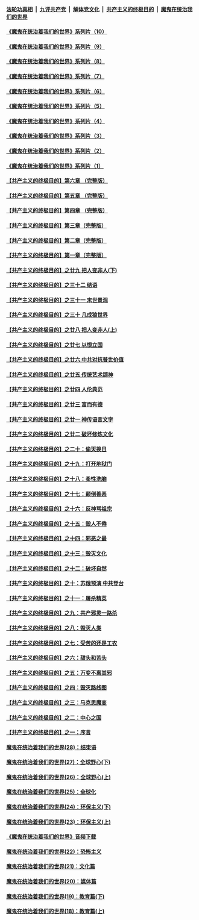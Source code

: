 

####  [法轮功真相](../../../../basic/blob/master/README.md?t=08010531) &nbsp;|&nbsp; [九评共产党](../../../../9ping.md/blob/master/README.md?t=08010531) &nbsp;|&nbsp; [解体党文化](../../../../jtdwh.md/blob/master/README.md?t=08010531)  &nbsp;|&nbsp; [共产主义的终极目的](../../../../gczydzjmd.md/blob/master/README.md?t=08010531) &nbsp;|&nbsp; [魔鬼在统治我们的世界](../../../../mgztzwmdsj.md/blob/master/README.md?t=08010531) 

#### [《魔鬼在统治着我们的世界》系列片（10）](../pages/nsc422/n12292670.md?t=08010531) 

#### [《魔鬼在统治着我们的世界》系列片（9）](../pages/nsc422/n12290859.md?t=08010531) 

#### [《魔鬼在统治着我们的世界》系列片（8）](../pages/nsc422/n12287445.md?t=08010531) 

#### [《魔鬼在统治着我们的世界》系列片（7）](../pages/nsc422/n12283425.md?t=08010531) 

#### [《魔鬼在统治着我们的世界》系列片（6）](../pages/nsc422/n12282314.md?t=08010531) 

#### [《魔鬼在统治着我们的世界》系列片（5）](../pages/nsc422/n12281419.md?t=08010531) 

#### [《魔鬼在统治着我们的世界》系列片（4）](../pages/nsc422/n12274024.md?t=08010531) 

#### [《魔鬼在统治着我们的世界》系列片（3）](../pages/nsc422/n12271322.md?t=08010531) 

#### [《魔鬼在统治着我们的世界》系列片（2）](../pages/nsc422/n12269049.md?t=08010531) 

#### [《魔鬼在统治着我们的世界》系列片（1）](../pages/nsc422/n12267575.md?t=08010531) 

#### [【共产主义的终极目的】第六章 （完整版）](../pages/nsc422/n11428913.md?t=08010531) 

#### [【共产主义的终极目的】第五章 （完整版）](../pages/nsc422/n11428912.md?t=08010531) 

#### [【共产主义的终极目的】第四章 （完整版）](../pages/nsc422/n11428907.md?t=08010531) 

#### [【共产主义的终极目的】第三章（完整版）](../pages/nsc422/n11428848.md?t=08010531) 

#### [【共产主义的终极目的】第二章（完整版）](../pages/nsc422/n11428831.md?t=08010531) 

#### [【共产主义的终极目的】第一章（完整版）](../pages/nsc422/n11417651.md?t=08010531) 

#### [【共产主义的终极目的】之廿九 把人变非人(下)](../pages/nsc422/n11344140.md?t=08010531) 

#### [【共产主义的终极目的】之三十二 结语](../pages/nsc422/n11360535.md?t=08010531) 

#### [【共产主义的终极目的】之三十一 末世景观](../pages/nsc422/n11351129.md?t=08010531) 

#### [【共产主义的终极目的】之三十 几成狼世界](../pages/nsc422/n11348280.md?t=08010531) 

#### [【共产主义的终极目的】之廿八 把人变非人(上)](../pages/nsc422/n11340492.md?t=08010531) 

#### [【共产主义的终极目的】之廿七 以恨立国](../pages/nsc422/n11336944.md?t=08010531) 

#### [【共产主义的终极目的】之廿六 中共对抗普世价值](../pages/nsc422/n11324785.md?t=08010531) 

#### [【共产主义的终极目的】之廿五 传统艺术颂神](../pages/nsc422/n11296396.md?t=08010531) 

#### [【共产主义的终极目的】之廿四 人伦典范](../pages/nsc422/n11296397.md?t=08010531) 

#### [【共产主义的终极目的】之廿三 富而有德](../pages/nsc422/n11283598.md?t=08010531) 

#### [【共产主义的终极目的】之廿一 神传语言文字](../pages/nsc422/n11263265.md?t=08010531) 

#### [【共产主义的终极目的】之廿二 破坏修炼文化](../pages/nsc422/n11245728.md?t=08010531) 

#### [【共产主义的终极目的】之二十：偷天换日](../pages/nsc422/n11238846.md?t=08010531) 

#### [【共产主义的终极目的】之十九：打开地狱门](../pages/nsc422/n11206376.md?t=08010531) 

#### [【共产主义的终极目的】之十八：柔性洗脑](../pages/nsc422/n11199994.md?t=08010531) 

#### [【共产主义的终极目的】之十七：颠倒善恶](../pages/nsc422/n11179782.md?t=08010531) 

#### [【共产主义的终极目的】之十六：反神骂祖宗](../pages/nsc422/n11166798.md?t=08010531) 

#### [【共产主义的终极目的】之十五：毁人不倦](../pages/nsc422/n11166792.md?t=08010531) 

#### [【共产主义的终极目的】之十四：邪恶之最](../pages/nsc422/n11150249.md?t=08010531) 

#### [【共产主义的终极目的】之十三：毁灭文化](../pages/nsc422/n11135227.md?t=08010531) 

#### [【共产主义的终极目的】之十二：破坏自然](../pages/nsc422/n11135214.md?t=08010531) 

#### [【共产主义的终极目的】之十：苏俄预演 中共登台](../pages/nsc422/n11118424.md?t=08010531) 

#### [【共产主义的终极目的】之十一：屠杀精英](../pages/nsc422/n11118442.md?t=08010531) 

#### [【共产主义的终极目的】之九：共产邪灵一路杀](../pages/nsc422/n11114139.md?t=08010531) 

#### [【共产主义的终极目的】之八：毁灭人类](../pages/nsc422/n11108503.md?t=08010531) 

#### [【共产主义的终极目的】之七：受苦的还是工农](../pages/nsc422/n11101809.md?t=08010531) 

#### [【共产主义的终极目的】之六：甜头和苦头](../pages/nsc422/n11096971.md?t=08010531) 

#### [【共产主义的终极目的】之五：万变不离其邪](../pages/nsc422/n11091285.md?t=08010531) 

#### [【共产主义的终极目的】之四：毁灭路线图](../pages/nsc422/n11086284.md?t=08010531) 

#### [【共产主义的终极目的】之三：马克思魔变](../pages/nsc422/n11061941.md?t=08010531) 

#### [【共产主义的终极目的】之二：中心之国](../pages/nsc422/n11047728.md?t=08010531) 

#### [【共产主义的终极目的】之一：序言](../pages/nsc422/n11086077.md?t=08010531) 

#### [魔鬼在统治着我们的世界(28)：结束语](../pages/nsc422/n10936246.md?t=08010531) 

#### [魔鬼在统治着我们的世界(27)：全球野心(下)](../pages/nsc422/n10928319.md?t=08010531) 

#### [魔鬼在统治着我们的世界(26)：全球野心(上)](../pages/nsc422/n10900318.md?t=08010531) 

#### [魔鬼在统治着我们的世界(25)：全球化](../pages/nsc422/n10788205.md?t=08010531) 

#### [魔鬼在统治着我们的世界(24)：环保主义(下)](../pages/nsc422/n10695307.md?t=08010531) 

#### [魔鬼在统治着我们的世界(23)：环保主义(上)](../pages/nsc422/n10688613.md?t=08010531) 

#### [《魔鬼在统治着我们的世界》音频下载](../pages/nsc422/n10635553.md?t=08010531) 

#### [魔鬼在统治着我们的世界(22)：恐怖主义](../pages/nsc422/n10614727.md?t=08010531) 

#### [魔鬼在统治着我们的世界(21)：文化篇](../pages/nsc422/n10597706.md?t=08010531) 

#### [魔鬼在统治着我们的世界(20)：媒体篇](../pages/nsc422/n10586579.md?t=08010531) 

#### [魔鬼在统治着我们的世界(19)：教育篇(下)](../pages/nsc422/n10564808.md?t=08010531) 

#### [魔鬼在统治着我们的世界(18)：教育篇(上)](../pages/nsc422/n10526970.md?t=08010531) 


